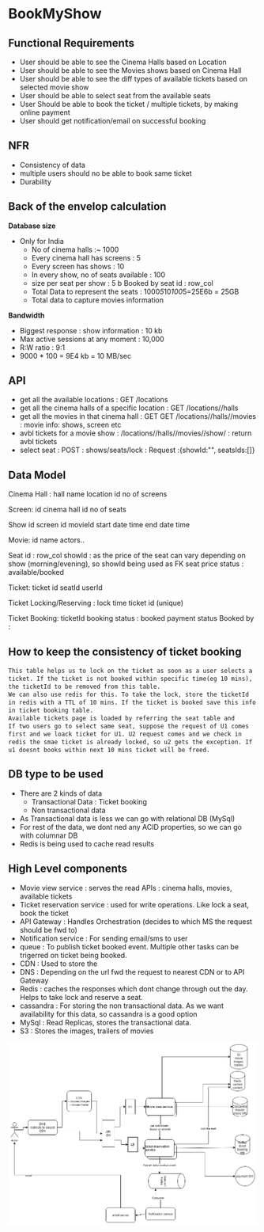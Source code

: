 # BookMyShow

## Functional Requirements
- User should be able to see the Cinema Halls based on Location
- User should be able to see the Movies shows based on Cinema Hall
- User should be able to see the diff types of available tickets based on selected movie show
- User should be able to select seat from the available seats
- User Should be able to book the ticket / multiple tickets, by making online payment
- User should get notification/email on successful booking

## NFR
- Consistency of data
- multiple users should no be able to book same ticket
- Durability

## Back of the envelop calculation
**Database size**
- Only for India
	- No of cinema halls :~ 1000
	- Every cinema hall has screens : 5
	- Every screen has shows : 10
	- In every show, no of seats available : 100
	- size per seat per show : 5 b
					Booked by
					seat id : row_col
	- Total Data to represent the seats : 1000*5*10*100*5=25E6b = 25GB
	- Total data to capture movies information

**Bandwidth**
- Biggest response : show information : 10 kb
- Max active sessions at any moment : 10,000
- R:W ratio : 9:1
- 9000 * 100 = 9E4 kb = 10 MB/sec


## API
- get all the available locations : GET /locations
- get all the cinema halls of a specific location : GET /locations/<locationId>/halls
- get all the movies in that cinema hall : GET GET /locations/<locationId>/halls/<hallId>/movies : movie info: shows, screen etc
- avbl tickets for a movie show : /locations/<locationId>/halls/<hallId>/movies/<movieId>/show/<showId> : return avbl tickets
- select seat : POST : shows/seats/lock : Request :{showId:"", seatsIds:[]}

## Data Model

Cinema Hall :
	hall name
	location
	id
	no of screens

Screen:
	id
	cinema hall id
	no of seats

Show
	id
	screen id
	movieId
	start date time
	end date time
	
Movie:
	id
	name
	actors..
	
Seat
	id : row_col
	showId : as the price of the seat can vary depending on show (morning/evening), so showId being used as FK
	seat price
	status : available/booked

Ticket:
	ticket id
	seatId
	userId
	
Ticket Locking/Reserving : 
	lock time
	ticket id (unique)

Ticket Booking:
	ticketId
	booking status : booked
	payment status
	Booked by : 

## How to keep the consistency of ticket booking
	This table helps us to lock on the ticket as soon as a user selects a ticket. If the ticket is not booked within specific time(eg 10 mins), the ticketId to be removed from this table. 
	We can also use redis for this. To take the lock, store the ticketId in redis with a TTL of 10 mins. If the ticket is booked save this info in ticket booking table. 
	Available tickets page is loaded by referring the seat table and 
	If two users go to select same seat, suppose the request of U1 comes first and we loack ticket for U1. U2 request comes and we check in redis the smae ticket is already locked, so u2 gets the exception. If u1 doesnt books within next 10 mins ticket will be freed.
	

## DB type to be used
- There are 2 kinds of data
	- Transactional Data : Ticket booking
	- Non transactional data
- As Transactional data is less we can go with relational DB (MySql)
- For rest of the data, we dont ned any ACID properties, so we can go with columnar DB
- Redis is being used to cache read results

## High Level components

- Movie view service : serves the read APIs : cinema halls, movies, available tickets
- Ticket reservation service : used for write operations. Like lock a seat, book the ticket
- API Gateway : Handles Orchestration (decides to which MS the request should be fwd to)
- Notification service : For sending email/sms to user
- queue : To publish ticket booked event. Multiple other tasks can be trigerred on ticket being booked.
- CDN : Used to store the 
- DNS : Depending on the url fwd the request to nearest CDN or to API Gateway
- Redis : caches the responses which dont change through out the day. Helps to take lock and reserve a seat.
- cassandra : For storing the non transactional data. As we want availability for this data, so cassandra is a good option
- MySql : Read Replicas, stores the transactional data.
- S3 : Stores the images, trailers of movies


![Architecture](https://github.com/himkak/notes/blob/master/SystemDesign/BookMyShow/BookMyShow.jpg)